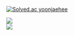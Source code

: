 [![Solved.ac
yoonjaehee](http://mazassumnida.wtf/api/v2/generate_badge?boj=ytjh05)](https://solved.ac/ytjh05)
<!--
**yoonjaehee/yoonjaehee** is a ✨ _special_ ✨ repository because its `README.md` (this file) appears on your GitHub profile.
Here are some ideas to get you started:

- 🔭 I’m currently working on ...
- 🌱 I’m currently learning ...
- 👯 I’m looking to collaborate on ...
- 🤔 I’m looking for help with ...
- 💬 Ask me about ...
- 📫 How to reach me: ...
- 😄 Pronouns: ...
- ⚡ Fun fact: ...
-->

<a href= "https://www.notion.so/7913a74dbbfc442c8b625d06da25581b"><img src="https://img.shields.io/badge/notion-000000?style=for-the-badge&logo=notion&logoColor=white"></a>
<br/>
<a href= "https://yoonjaehee.github.io"><img src="https://img.shields.io/badge/blogger-FF5722?style=for-the-badge&logo=blog&logoColor=white"></a>

